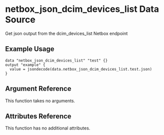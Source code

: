 # netbox\_json\_dcim\_devices\_list Data Source

Get json output from the dcim_devices_list Netbox endpoint

## Example Usage

```hcl
data "netbox_json_dcim_devices_list" "test" {}
output "example" {
  value = jsondecode(data.netbox_json_dcim_devices_list.test.json)
}
```

## Argument Reference

This function takes no arguments.

## Attributes Reference

This function has no additional attributes.

